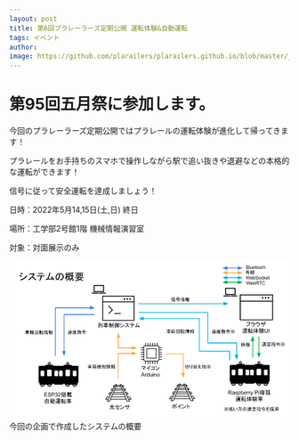 ```yaml
---
layout: post
title: 第6回プラレーラーズ定期公開 運転体験&自動運転
tags: イベント
author:
image: https://github.com/plarailers/plarailers.github.io/blob/master/_posts/img/gogatsusai2022_abstract.png
---
```


# 第95回五月祭に参加します。

今回のプラレーラーズ定期公開ではプラレールの運転体験が進化して帰ってきます！

プラレールをお手持ちのスマホで操作しながら駅で追い抜きや退避などの本格的な運転ができます！

信号に従って安全運転を達成しましょう！

日時：2022年5月14,15日(土,日) 終日

場所：工学部2号館1階 機械情報演習室

対象：対面展示のみ

![](https://github.com/plarailers/plarailers.github.io/blob/master/_posts/img/gogatsusai2022_abstract.png)
今回の企画で作成したシステムの概要
